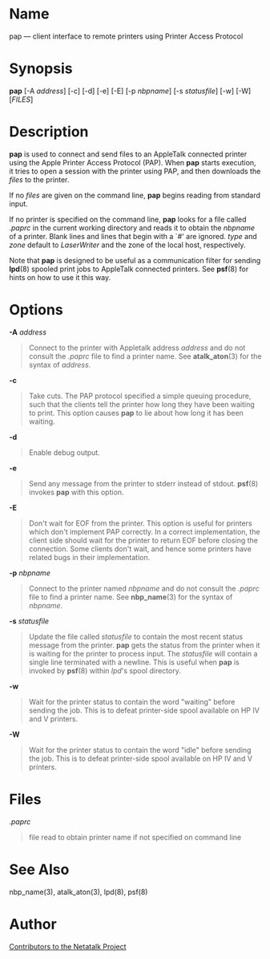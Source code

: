 # Name

pap — client interface to remote printers using Printer Access Protocol

# Synopsis

**pap** [-A *address*] [-c] [-d] [-e] [-E] [-p *nbpname*] [-s *statusfile*] [-w] [-W] [*FILES*]

# Description

**pap** is used to connect and send files to an AppleTalk connected
printer using the Apple Printer Access Protocol (PAP). When **pap** starts
execution, it tries to open a session with the printer using PAP, and
then downloads the *files* to the printer.

If no *files* are given on the command line, **pap** begins reading from
standard input.

If no printer is specified on the command line, **pap** looks for a file
called *.paprc* in the current working directory and reads it to obtain
the *nbpname* of a printer. Blank lines and lines that begin with a
\`*\#*' are ignored. *type* and *zone* default to *LaserWriter* and the
zone of the local host, respectively.

Note that **pap** is designed to be useful as a communication filter for
sending **lpd**(8) spooled print jobs to AppleTalk connected printers. See
**psf**(8) for hints on how to use it this way.

# Options

**-A** *address*

> Connect to the printer with Appletalk address *address* and do not
consult the *.paprc* file to find a printer name. See **atalk_aton**(3)
for the syntax of *address*.

**-c**

> Take cuts. The PAP protocol specified a simple queuing procedure, such
that the clients tell the printer how long they have been waiting to
print. This option causes **pap** to lie about how long it has been
waiting.

**-d**

> Enable debug output.

**-e**

> Send any message from the printer to stderr instead of stdout. **psf**(8)
invokes **pap** with this option.

**-E**

> Don't wait for EOF from the printer. This option is useful for printers
which don't implement PAP correctly. In a correct implementation, the
client side should wait for the printer to return EOF before closing the
connection. Some clients don't wait, and hence some printers have
related bugs in their implementation.

**-p** *nbpname*

> Connect to the printer named *nbpname* and do not consult the *.paprc*
file to find a printer name. See **nbp_name**(3) for the syntax of
*nbpname*.

**-s** *statusfile*

> Update the file called *statusfile* to contain the most recent status
message from the printer. **pap** gets the status from the printer when it
is waiting for the printer to process input. The *statusfile* will
contain a single line terminated with a newline. This is useful when
**pap** is invoked by **psf**(8) within *lpd*'s spool directory.

**-w**

> Wait for the printer status to contain the word "waiting" before sending
the job. This is to defeat printer-side spool available on HP IV and V
printers.

**-W**

> Wait for the printer status to contain the word "idle" before sending
the job. This is to defeat printer-side spool available on HP IV and V
printers.

# Files

*.paprc*

> file read to obtain printer name if not specified on command line

# See Also

nbp_name(3), atalk_aton(3), lpd(8), psf(8)

# Author

[Contributors to the Netatalk Project](https://netatalk.io/contributors)
